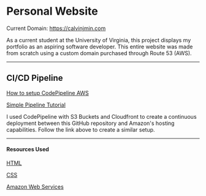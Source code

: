# Personal Website
Current Domain: https://calvinjmin.com

As a current student at the University of Virginia, this project displays my portfolio as an aspiring software developer. This entire website was made from scratch using a custom domain purchased through Route 53 (AWS). 

---
## CI/CD Pipeline 
[How to setup CodePipeline AWS](https://aws.amazon.com/getting-started/projects/set-up-ci-cd-pipeline/)

[Simple Pipeline Tutorial](https://docs.aws.amazon.com/codepipeline/latest/userguide/tutorials-simple-s3.html)

I used CodePipeline with S3 Buckets and Cloudfront to create a continuous deployment between this GitHub
repository and Amazon's hosting capabilities. Follow the link above to create a similar setup.

---
#### Resources Used ####
[HTML](https://www.w3schools.com/html/)

[CSS](https://www.w3schools.com/css/)

[Amazon Web Services](https://aws.amazon.com/)